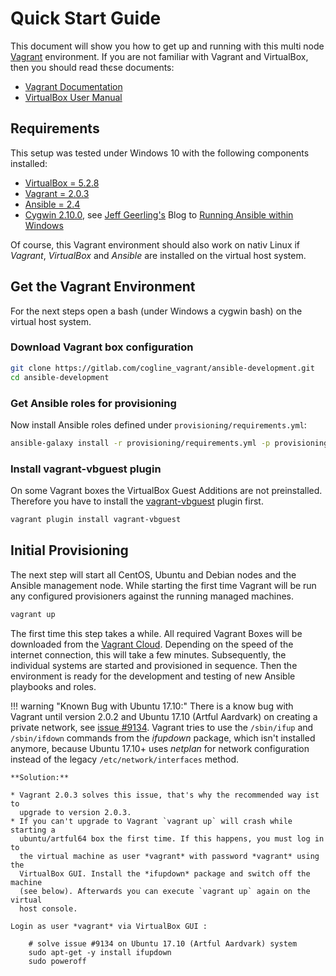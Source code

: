 # Quick Start Guide

This document will show you how to get up and running with this multi node
[Vagrant](https://www.vagrantup.com/ "Vagrant") environment. If you are not
familiar with Vagrant and  VirtualBox, then you should read thєse documents:

* [Vagrant Documentation](https://www.vagrantup.com/docs/index.html "Vagrant Documentation")
* [VirtualBox User Manual](https://www.virtualbox.org/manual/ "VirtualBox User Manual")


## Requirements

This setup was tested under Windows 10 with the following components installed:

* [VirtualBox = 5.2.8](https://www.virtualbox.org/)
* [Vagrant = 2.0.3](https://www.vagrantup.com/)
* [Ansible = 2.4](http://docs.ansible.com/ansible/)
* [Cygwin 2.10.0](https://www.cygwin.com/), see [Jeff Geerling's](https://www.jeffgeerling.com/) Blog to [Running Ansible within Windows](http://www.jeffgeerling.com/blog/running-ansible-within-windows)

Of course, this Vagrant environment should also work on nativ Linux if
*Vagrant*, *VirtualBox* and *Ansible* are installed on the virtual host system.


## Get the Vagrant Environment

For the next steps open a bash (under Windows a cygwin bash) on the virtual host system.

### Download Vagrant box configuration

```bash
git clone https://gitlab.com/cogline_vagrant/ansible-development.git
cd ansible-development
```

### Get Ansible roles for provisioning

Now install Ansible roles defined under `provisioning/requirements.yml`:

```bash
ansible-galaxy install -r provisioning/requirements.yml -p provisioning/roles
```

### Install vagrant-vbguest plugin

On some Vagrant boxes the VirtualBox Guest Additions are not preinstalled.
Therefore you have to install the
[vagrant-vbguest](https://github.com/dotless-de/vagrant-vbguest "vagrant-vbguest")
plugin first.

```bash
vagrant plugin install vagrant-vbguest
```

## Initial Provisioning

The next step will start all CentOS, Ubuntu and Debian nodes and the Ansible
management node. While starting the first time Vagrant will be run any
configured provisioners against the running managed machines.

```bash
vagrant up
```

The first time this step takes a while. All required Vagrant Boxes will be
downloaded from the [Vagrant Cloud](https://app.vagrantup.com/boxes/search "Vagrant Cloud").
Depending on the speed of the internet connection, this will take a few minutes.
Subsequently, the individual systems are started and provisioned in sequence.
Then the environment is ready for the development and testing of new Ansible
playbooks and roles.


!!! warning "Known Bug with Ubuntu 17.10:"
    There is a know bug with Vagrant until version 2.0.2 and Ubuntu 17.10
    (Artful Aardvark) on creating a private network, see
    [issue #9134](https://github.com/hashicorp/vagrant/issues/9134). Vagrant
    tries to use the `/sbin/ifup` and `/sbin/ifdown` commands from the
    *ifupdown* package, which isn't installed anymore, because Ubuntu 17.10+
    uses *netplan* for network configuration instead of the legacy
    `/etc/network/interfaces` method.

    **Solution:**

    * Vagrant 2.0.3 solves this issue, that's why the recommended way ist to
      upgrade to version 2.0.3.
    * If you can't upgrade to Vagrant `vagrant up` will crash while starting a
      ubuntu/artful64 box the first time. If this happens, you must log in to
      the virtual machine as user *vagrant* with password *vagrant* using the
      VirtualBox GUI. Install the *ifupdown* package and switch off the machine
      (see below). Afterwards you can execute `vagrant up` again on the virtual
      host console.

    Login as user *vagrant* via VirtualBox GUI :

        # solve issue #9134 on Ubuntu 17.10 (Artful Aardvark) system
        sudo apt-get -y install ifupdown
        sudo poweroff

